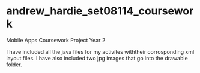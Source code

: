 # andrew_hardie_set08114_coursework
Mobile Apps Coursework Project Year 2

I have included all the java files for my activites withtheir corrosponding xml layout files. I have also included two jpg images that go into the drawable folder.
